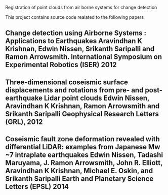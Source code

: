 
Registration of point clouds from air borne systems for change detection

This project contains source code realated to the following papers

Change detection using Airborne Systems : Applications to Earthquakes 
Aravindhan K Krishnan, Edwin Nissen, Srikanth Saripalli and Ramon Arrowsmith.
International Symposium on Experimental Robotics (ISER) 2012
-----

Three-dimensional coseismic surface displacements and rotations from pre- and post-earthquake Lidar point clouds 
Edwin Nissen, Aravindhan K Krishnan, Ramon Arrowsmith and Srikanth Saripalli
Geophysical Research Letters (GRL), 2012
------

Coseismic fault zone deformation revealed with differential LiDAR: examples from Japanese Mw ~7 intraplate earthquakes 
Edwin Nissen, Tadashi Maruyama, J. Ramon Arrowsmith, John R. Elliott, Aravindhan K Krishnan, Michael E. Oskin, and Srikanth Saripalli
Earth and Planetary Science Letters (EPSL) 2014
----
